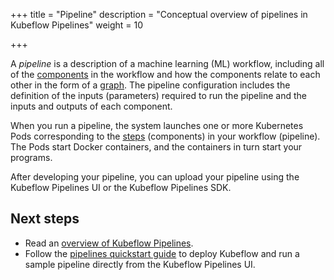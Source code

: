 +++
title = "Pipeline"
description = "Conceptual overview of pipelines in Kubeflow Pipelines"
weight = 10
                    
+++

A *pipeline* is a description of a machine learning (ML) workflow, including all
of the [components](/docs/components/pipelines/concepts/component/) in the workflow and how the components relate to each other in
the form of a [graph](/docs/components/pipelines/concepts/graph/). The pipeline
configuration includes the definition of the inputs (parameters) required to run
the pipeline and the inputs and outputs of each component.

When you run a pipeline, the system launches one or more Kubernetes Pods
corresponding to the [steps](/docs/components/pipelines/concepts/step/) (components) in your workflow (pipeline). The Pods
start Docker containers, and the containers in turn start your programs.

After developing your pipeline, you can upload your pipeline using the Kubeflow Pipelines UI or the Kubeflow Pipelines SDK.

## Next steps
* Read an [overview of Kubeflow Pipelines](/docs/components/pipelines/introduction/).
* Follow the [pipelines quickstart guide](/docs/components/pipelines/getting-started/) 
  to deploy Kubeflow and run a sample pipeline directly from the Kubeflow 
  Pipelines UI.
